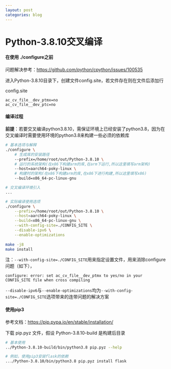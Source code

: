 ```yaml
---
layout: post
categories: blog
---
```

# Python-3.8.10交叉编译

#### 在使用 ./configure之前

问题解决参考：https://github.com/python/cpython/issues/100535

进入Python-3.8.10目录下，创建文件config.site，若文件存在则在文件后添加行

config.site

```
ac_cv_file__dev_ptmx=no
ac_cv_file__dev_ptc=no
```



#### 编译过程

**前提**：若要交叉编译python3.8.10，需保证环境上已经安装了python3.8，因为在交叉编译时需要使用环境的python3.8来构建一些必须的依赖库

```bash
# 基本选项与解释
./configure \
	# 生成库的安装路径
	--prefix=/home/root/out/Python-3.8.10 \
	# 运行的系统架构(在x86下构建arm的库,在arm下运行,所以这里填写arm架构)
	--host=aarch64-poky-linux \
	# 构建时的架构(在x86下构建arm的库,在x86下进行构建,所以这里填写x86)
	--build=x86_64-pc-linux-gnu

# 交叉编译环境引入
...

# 实际编译使用选项
./configure \
	--prefix=/home/root/out/Python-3.8.10 \
	--host=aarch64-poky-linux \
	--build=x86_64-pc-linux-gnu \
	--with-config-site=./CONFIG_SITE \
	--disable-ipv6 \
	--enable-optimizations
	
make -j8
make install
```

注：`--with-config-site=./CONFIG_SITE`用来指定设置文件，用来消除configure问题（如下），

```
configure: error: set ac_cv_file__dev_ptmx to yes/no in your CONFIG_SITE file when cross compiling
```

`--disable-ipv6`与`--enable-optimizations`均为`--with-config-site=./CONFIG_SITE`选项带来的连带问题的解决方案



#### 使用pip3

参考文档：https://pip.pypa.io/en/stable/installation/

下载 pip.pyz 文件，假设 Python-3.8.10-build 是构建后目录

```bash
# 基本使用
../Python-3.8.10-build/bin/python3.8 pip.pyz --help

# 例如，使用pip3安装flask的依赖
.../Python-3.8.10/bin/python3.8 pip.pyz install flask
```

